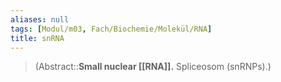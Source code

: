 ```yaml
---
aliases: null
tags: [Modul/m03, Fach/Biochemie/Molekül/RNA]
title: snRNA
---
```

> (Abstract::**Small nuclear [[RNA]].** Spliceosom (snRNPs).)